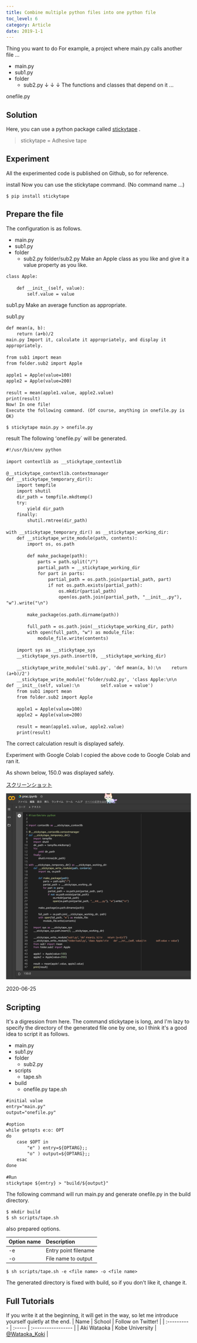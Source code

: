 ```yaml
---
title: Combine multiple python files into one python file
toc_level: 6
category: Article
date: 2019-1-1
---
```


Thing you want to do
For example, a project where main.py calls another file ...

- main.py
- sub1.py
- folder
    - sub2.py
↓ ↓ ↓ The functions and classes that depend on it ...

onefile.py

## Solution
Here, you can use a python package called [stickytape](https://pypi.org/project/stickytape/) .

> stickytape = Adhesive tape

## Experiment
All the experimented code is published on Github, so for reference. 

install Now you can use the stickytape command. (No command name ...)
~~~
$ pip install stickytape
~~~
## Prepare the file
The configuration is as follows.

- main.py
- sub1.py
- folder
    - sub2.py
folder/sub2.py Make an Apple class as you like and give it a value property as you like.
~~~
class Apple:

    def __init__(self, value):
        self.value = value
~~~

sub1.py Make an average function as appropriate.

sub1.py
~~~
def mean(a, b):
    return (a+b)/2
main.py Import it, calculate it appropriately, and display it appropriately.

from sub1 import mean
from folder.sub2 import Apple

apple1 = Apple(value=100)
apple2 = Apple(value=200)

result = mean(apple1.value, apple2.value)
print(result)
Now! In one file!
Execute the following command. (Of course, anything in onefile.py is OK)
~~~
~~~
$ stickytape main.py > onefile.py
~~~
result
The following ʻonefile.py` will be generated.
~~~
#!/usr/bin/env python

import contextlib as __stickytape_contextlib

@__stickytape_contextlib.contextmanager
def __stickytape_temporary_dir():
    import tempfile
    import shutil
    dir_path = tempfile.mkdtemp()
    try:
        yield dir_path
    finally:
        shutil.rmtree(dir_path)

with __stickytape_temporary_dir() as __stickytape_working_dir:
    def __stickytape_write_module(path, contents):
        import os, os.path

        def make_package(path):
            parts = path.split("/")
            partial_path = __stickytape_working_dir
            for part in parts:
                partial_path = os.path.join(partial_path, part)
                if not os.path.exists(partial_path):
                    os.mkdir(partial_path)
                    open(os.path.join(partial_path, "__init__.py"), "w").write("\n")

        make_package(os.path.dirname(path))

        full_path = os.path.join(__stickytape_working_dir, path)
        with open(full_path, "w") as module_file:
            module_file.write(contents)

    import sys as __stickytape_sys
    __stickytape_sys.path.insert(0, __stickytape_working_dir)

    __stickytape_write_module('sub1.py', 'def mean(a, b):\n    return (a+b)/2')
    __stickytape_write_module('folder/sub2.py', 'class Apple:\n\n    def __init__(self, value):\n        self.value = value')
    from sub1 import mean
    from folder.sub2 import Apple
    
    apple1 = Apple(value=100)
    apple2 = Apple(value=200)
    
    result = mean(apple1.value, apple2.value)
    print(result)
~~~

The correct calculation result is displayed safely.

Experiment with Google Colab
I copied the above code to Google Colab and ran it.

As shown below, 150.0 was displayed safely.

[スクリーンショット](https://linuxtut.com/en/dfc67048c7f214a31265/)

![alt text](https://github.com/anonymansz/stickytape/raw/main/7f75a9f3cecc.png)

2020-06-25 

## Scripting
It's a digression from here.
The command stickytape is long, and I'm lazy to specify the directory of the generated file one by one, so I think it's a good idea to script it as follows.

- main.py
- sub1.py
- folder
    - sub2.py
- scripts
    - tape.sh
- build
    - onefile.py
tape.sh
~~~
#initial value
entry="main.py"
output="onefile.py"

#option
while getopts e:o: OPT
do
	case $OPT in 
		"e" ) entry=${OPTARG};;
		"o" ) output=${OPTARG};;
	esac
done

#Run
stickytape ${entry} > "build/${output}"
~~~

The following command will run main.py and generate onefile.py in the build directory.
~~~
$ mkdir build
$ sh scripts/tape.sh
~~~
also prepared options.

| Option name| Description |
| :------------ | :----- |
|-e |Entry point filename|
|-o |File name to output|
~~~
$ sh scripts/tape.sh -e <file name> -o <file name>
~~~
The generated directory is fixed with build, so if you don't like it, change it.

## Full Tutorials
If you write it at the beginning, it will get in the way, so let me introduce yourself quietly at the end.
| Name        | School | Follow on Twitter! |
| :---------- | :----- | :----------------- |
| Aki Wataoka | Kobe University | [@Wataoka_Koki](@Wataoka_Koki) |

 
